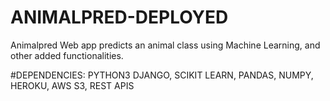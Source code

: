 # ANIMALPRED-DEPLOYED
Animalpred Web app predicts an animal class using Machine Learning, and other added functionalities.

#DEPENDENCIES:
PYTHON3 DJANGO,
SCIKIT LEARN,
PANDAS,
NUMPY,
HEROKU,
AWS S3,
REST APIS
